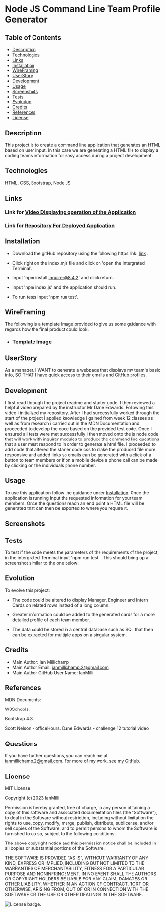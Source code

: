# Node JS Command Line Team Profile Generator
 
   ## Table of Contents

   * [Description](#description)
   * [Technologies](#technologies)
   * [Links](#links)
   * [Installation](#installation)
   * [WireFraming](#wireframing)
   * [UserStory](#userstory)
   * [Development](#development)
   * [Usage](#usage)
   * [Screenshots](#screenshots)
   * [Tests](#tests)
   * [Evolution](#evolution)
   * [Credits](#credits)
   * [References](#references)
   * [License](#license)
   
   
   ## Description

   This project is to create a command line application that generates an HTML based on user input. In this case we are generating a HTML file to display a coding teams information for easy access during a project development.

   ## Technologies

   HTML, CSS, Bootstrap, Node JS

   ## Links

   ### Link for [Video Displaying operation of the Application](https://drive.google.com/file/d/1REPFnGZyysO2xGXJm4NkiOlG9T-KVKmz/view)
   
   ### Link for [Repository For Deployed Application](https://github.com/IanMilli/Node-Js-Command-Line-Team-Profile-Generator)
   
   ## Installation 

   * Download the gitHub repository using the following https link: [link](https://github.com/IanMilli/Node-Js-Command-Line-Team-Profile-Generator.git) . 
   
   * Click right on the index.mjs file and click on 'open the Intergrated Terminal'. 
   
   * Input 'npm install inquirer@8.4.2' and click return. 
   
   * Input 'npm index.js' and the application should run. 
   
   * To run tests input 'npm run test'.

   ## WireFraming

  The following is a template Image provided to give us some guidance with regards how the final product could look.

   * ### Template Image
  

   ## UserStory

   As a manager, I WANT to generate a webpage that displays my team's basic info, SO THAT I have quick access to their emails and GitHub profiles.

   ## Development

   I first read through the project readme and starter code. I then reviewed a helpful video prepared by the instructor Mr Dane Edwards. Following this video i initialized my repository. After I had successfully worked through the start of the project i applied knowledge i gained from week 12 classes as well as from research i carried out in the MDN Documentation and proceeded to develop the code based on the provided test code. Once I ensured all tests were met successfully i then moved onto the js node code that will work with inquirer modules to produce the command line questions that a user must respond to in order to generate a html file. I proceeded to add code that altered the starter code css to make the produced file more responsive and added links so emails can be generated with a click of a button to team members or if on a mobile device a phone call can be made by clicking on the individuals phone number.

   ## Usage

   To use this application follow the guidance under [Installation](#installation). Once the application is running Input the requested information for your team members. Once the questions reach an end point a HTML file will be generated that can then be exported to where you require it.

   ## Screenshots

   

   ## Tests

   To test if the code meets the parameters of the requirements of the project, in the intergrated Terminal input 'npm run test' . This should bring up a screenshot similar to the one below:



   ## Evolution

   To evolve this project:
   
   * The code could be altered to display Manager, Engineer and Intern Cards on related rows instead of a long column.

   * Greater information could be added to the generated cards for a more detailed profile of each team member.

   * The data could be stored in a central database such as SQL that then can be extracted for multiple apps on a singular system. 

   ## Credits

   * Main Author:                   Ian Millichamp
   * Main Author Email:             ianmillichamp.2@gmail.com
   * Main Author GitHub User Name:  IanMilli

  

   ## References

   MDN Documents:

   W3Schools:

   Bootstrap 4.3:

   Scott Nelson - officeHours.
   Dane Edwards - challenge 12 tutorial video



   ## Questions

   If you have further questions, you can reach me at ianmillichamp.2@gmail.com. For more of my work, see [my GitHub](https://github.com/https://github.com/IanMilli).
  
   ## License

   MIT License

Copyright (c) 2023 IanMilli

Permission is hereby granted, free of charge, to any person obtaining a copy
of this software and associated documentation files (the "Software"), to deal
in the Software without restriction, including without limitation the rights
to use, copy, modify, merge, publish, distribute, sublicense, and/or sell
copies of the Software, and to permit persons to whom the Software is
furnished to do so, subject to the following conditions:

The above copyright notice and this permission notice shall be included in all
copies or substantial portions of the Software.

THE SOFTWARE IS PROVIDED "AS IS", WITHOUT WARRANTY OF ANY KIND, EXPRESS OR
IMPLIED, INCLUDING BUT NOT LIMITED TO THE WARRANTIES OF MERCHANTABILITY,
FITNESS FOR A PARTICULAR PURPOSE AND NONINFRINGEMENT. IN NO EVENT SHALL THE
AUTHORS OR COPYRIGHT HOLDERS BE LIABLE FOR ANY CLAIM, DAMAGES OR OTHER
LIABILITY, WHETHER IN AN ACTION OF CONTRACT, TORT OR OTHERWISE, ARISING FROM,
OUT OF OR IN CONNECTION WITH THE SOFTWARE OR THE USE OR OTHER DEALINGS IN THE
SOFTWARE.

   ![License badge](https://img.shields.io/badge/license-MIT-brightgreen).
 